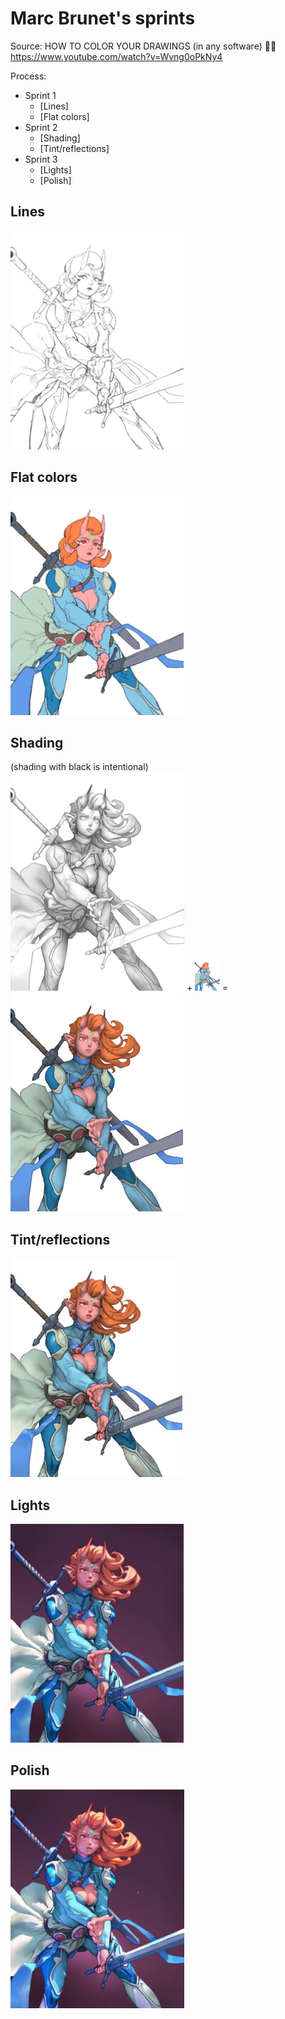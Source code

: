 # Marc Brunet's sprints
Source: HOW TO COLOR YOUR DRAWINGS (in any software) 👨‍🎨 https://www.youtube.com/watch?v=Wvng0oPkNy4

Process:
- Sprint 1
  - [Lines]
  - [Flat colors]
- Sprint 2
  - [Shading]
  - [Tint/reflections]
- Sprint 3
  - [Lights]
  - [Polish]

## Lines
<img src="/Images/Lines.jpg" height="350px"></img>
## Flat colors
<img src="/Images/Flat%20colors.jpg" height="350px"></img>
## Shading
(shading with black is intentional)<br>
<img src="/Images/Shading%201.jpg" height="350px"></img> + <img src="/Images/Flat%20colors.jpg" height="50px"></img> = <img src="/Images/Shading%202.jpg" height="350px">
## Tint/reflections
<img src="/Images/Tint-reflections.jpg" height="350px"></img>
## Lights
<img src="/Images/Lights.jpg" height="350px"></img>
## Polish
<img src="/Images/Polish.jpg" height="350px"></img>
